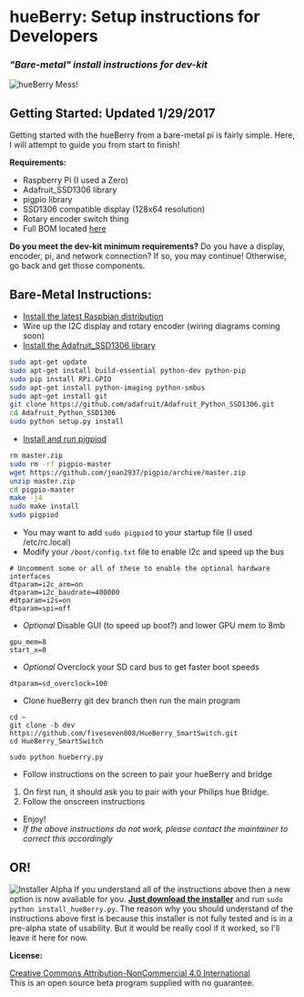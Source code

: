 hueBerry: Setup instructions for Developers
=============
### *"Bare-metal" install instructions for dev-kit*

![hueBerry Mess!](https://github.com/fiveseven808/HueBerry_SmartSwitch/blob/dev/hueBerry%20Photos/B%20reel/IMG_20160812_165047.jpg?raw=true)



## Getting Started: Updated 1/29/2017
Getting started with the hueBerry from a bare-metal pi is fairly simple. Here, I will attempt to guide you from start to finish! 

**Requirements:**

  * Raspberry Pi (I used a Zero)
  * Adafruit_SSD1306 library
  * pigpio library
  * SSD1306 compatible display (128x64 resolution)
  * Rotary encoder switch thing 
  * Full BOM located [here](https://docs.google.com/spreadsheets/d/18q5wE9IcbJ1D823ktt4ZN7Fp1JHZutR4hCld2env4vI/edit?usp=sharing)

**Do you meet the dev-kit minimum requirements?** Do you have a display, encoder, pi, and network connection? If so, you may continue! Otherwise, go back and get those components. 
	
## Bare-Metal Instructions:

* [Install the latest Raspbian distribution](https://www.raspberrypi.org/documentation/installation/installing-images/)
* Wire up the I2C display and rotary encoder (wiring diagrams coming soon)
* [Install the Adafruit_SSD1306 library](https://learn.adafruit.com/ssd1306-oled-displays-with-raspberry-pi-and-beaglebone-black/usage)
```bash
sudo apt-get update
sudo apt-get install build-essential python-dev python-pip
sudo pip install RPi.GPIO
sudo apt-get install python-imaging python-smbus
sudo apt-get install git
git clone https://github.com/adafruit/Adafruit_Python_SSD1306.git
cd Adafruit_Python_SSD1306
sudo python setup.py install
```
* [Install and run pigpiod](http://abyz.co.uk/rpi/pigpio/download.html)
```bash
rm master.zip
sudo rm -rf pigpio-master
wget https://github.com/joan2937/pigpio/archive/master.zip
unzip master.zip
cd pigpio-master
make -j4
sudo make install
sudo pigpiod 
```
* You may want to add `sudo pigpiod` to your startup file (I used /etc/rc.local)
* Modify your `/boot/config.txt` file to enable I2c and speed up the bus
```
# Uncomment some or all of these to enable the optional hardware interfaces
dtparam=i2c_arm=on
dtparam=i2c_baudrate=400000
#dtparam=i2s=on
dtparam=spi=off
``` 
* *Optional* Disable GUI (to speed up boot?) and lower GPU mem to 8mb
```
gpu_mem=8
start_x=0
``` 
* *Optional* Overclock your SD card bus to get faster boot speeds
```
dtparam=sd_overclock=100
```
* Clone hueBerry git dev branch then run the main program
```
cd ~
git clone -b dev https://github.com/fiveseven808/HueBerry_SmartSwitch.git
cd HueBerry_SmartSwitch

sudo python hueberry.py
```
* Follow instructions on the screen to pair your hueBerry and bridge
 1. On first run, it should ask you to pair with your Philips hue Bridge.
 1. Follow the onscreen instructions
* Enjoy! 
 * *If the above instructions do not work, please contact the maintainer to correct this accordingly*
 
## OR! 
![Installer Alpha](https://github.com/fiveseven808/HueBerry_SmartSwitch/blob/dev/hueBerry%20Photos/Installer/1st_alpha.PNG?raw=true)
If you understand all of the instructions above then a new option is now avaliable for you. 
**[Just download the installer](https://github.com/fiveseven808/HueBerry_SmartSwitch/raw/dev/install_hueBerry.py)**
and run `sudo python install_hueBerry.py`. The reason why you should understand of the instructions above first is because 
this installer is not fully tested and is in a pre-alpha state of usability. 
But it would be really cool if it worked, so I'll leave it here for now. 

 
	
**License:** 

[Creative Commons Attribution-NonCommercial 4.0 International ](https://creativecommons.org/licenses/by-nc/4.0/)  
This is an open source beta program supplied with no guarantee.
